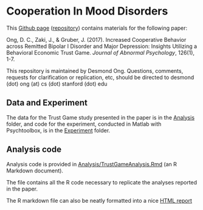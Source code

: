 # Cooperation In Mood Disorders

This [Github page](https://desmond-ong.github.io/CooperationInMoodDisorders) ([repository](https://github.com/desmond-ong/CooperationInMoodDisorders)) contains materials for the following paper:

Ong, D. C., Zaki, J., & Gruber, J. (2017). Increased Cooperative Behavior across Remitted Bipolar I Disorder and Major Depression: Insights Utilizing a Behavioral Economic Trust Game. *Journal of Abnormal Psychology*, 126(1), 1-7.

This repository is maintained by Desmond Ong. Questions, comments, requests for clarification or replication, etc, should be directed to desmond (dot) ong (at) cs (dot) stanford (dot) edu

## Data and Experiment

The data for the Trust Game study presented in the paper is in the [Analysis](https://github.com/desmond-ong/CooperationInMoodDisorders/blob/master/Analysis/) folder, and code for the experiment, conducted in Matlab with Psychtoolbox, is in the [Experiment](https://github.com/desmond-ong/CooperationInMoodDisorders/blob/master/Experiment/) folder.

## Analysis code

Analysis code is provided in [Analysis/TrustGameAnalysis.Rmd](https://github.com/desmond-ong/CooperationInMoodDisorders/blob/master/Analysis/TrustGameAnalysis.Rmd) (an R Markdown document).

The file contains all the R code necessary to replicate the analyses reported in the paper.

The R markdown file can also be neatly formatted into a nice [HTML report](http://rawgit.com/desmond-ong/CooperationInMoodDisorders/master/Analysis/TrustGameAnalysis.html)
